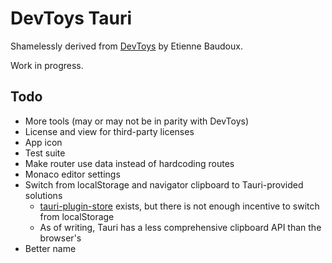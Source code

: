 # DevToys Tauri

Shamelessly derived from [DevToys](https://devtoys.app/) by Etienne Baudoux.

Work in progress.

## Todo

- More tools (may or may not be in parity with DevToys)
- License and view for third-party licenses
- App icon
- Test suite
- Make router use data instead of hardcoding routes
- Monaco editor settings
- Switch from localStorage and navigator clipboard to Tauri-provided solutions
  - [tauri-plugin-store](https://github.com/tauri-apps/tauri-plugin-store) exists, but there is not enough incentive to switch from localStorage
  - As of writing, Tauri has a less comprehensive clipboard API than the browser's
- Better name